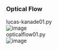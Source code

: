### Optical Flow<br>
lucas-kanade01.py<br>
![image](https://cloud.githubusercontent.com/assets/17031124/23199734/a516449c-f913-11e6-82cb-5c113536bcb6.png)<br>
opticalflow01.py<br>
![image](https://cloud.githubusercontent.com/assets/17031124/23199760/c98a4102-f913-11e6-8427-888886605e7b.png)
<br>